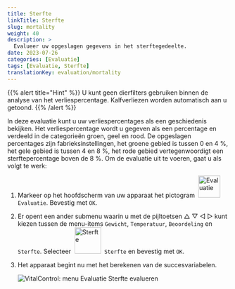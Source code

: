 ```yaml
---
title: Sterfte
linkTitle: Sterfte
slug: mortality
weight: 40
description: >
  Evalueer uw opgeslagen gegevens in het sterftegedeelte.
date: 2023-07-26
categories: [Evaluatie]
tags: [Evaluatie, Sterfte]
translationKey: evaluation/mortality
---
```

{{% alert title="Hint" %}}
U kunt geen dierfilters gebruiken binnen de analyse van het verliespercentage. Kalfverliezen worden automatisch aan u getoond.
{{% /alert %}}

In deze evaluatie kunt u uw verliespercentages als een geschiedenis bekijken. Het verliespercentage wordt u gegeven als een percentage en verdeeld in de categorieën groen, geel en rood. De opgeslagen percentages zijn fabrieksinstellingen, het groene gebied is tussen 0 en 4 %, het gele gebied is tussen 4 en 8 %, het rode gebied vertegenwoordigt een sterftepercentage boven de 8 %.
Om de evaluatie uit te voeren, gaat u als volgt te werk:

1. Markeer op het hoofdscherm van uw apparaat het pictogram &nbsp;<img src="/icons/main/evaluation.svg" width="50" align="bottom" alt="Evaluatie" />&nbsp; `Evaluatie`. Bevestig met `OK`.

2. Er opent een ander submenu waarin u met de pijltoetsen △ ▽ ◁ ▷ kunt kiezen tussen de menu-items `Gewicht`, `Temperatuur`, `Beoordeling` en `Sterfte`. Selecteer &nbsp;<img src="/icons/evaluation/calflosses.svg" width="60" align="bottom" alt="Sterfte" />&nbsp; `Sterfte` en bevestig met `OK`.

3. Het apparaat begint nu met het berekenen van de succesvariabelen.

   ![VitalControl: menu Evaluatie Sterfte evalueren](../images/mortality.png "Sterfte evalueren")

